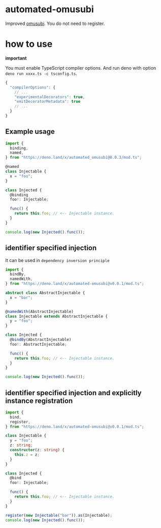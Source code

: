 # automated-omusubi

Improved [omusubi](https://www.npmjs.com/package/omusubi). You do not need to
register.

# how to use

**important**

You must enable TypeScript compiler options. And run deno with option
`deno run xxxx.ts -c tsconfig.ts`.

```javascript
{
  "compilerOptions": {
    // ...
    "experimentalDecorators": true,
    "emitDecoratorMetadata": true
    // ...
  }
}
```

## Example usage

```typescript
import {
  binding,
  named,
} from "https://deno.land/x/automated_omusubi@0.0.3/mod.ts";

@named
class Injectable {
  x = "foo";
}

class Injected {
  @binding
  foo!: Injectable;

  func() {
    return this.foo; // <-- Injectable instance.
  }
}

console.log(new Injected().func());
```

## identifier specified injection

It can be used in `dependency inversion principle`

```typescript
import {
  bindBy,
  namedWith,
} from "https://deno.land/x/automated-omusubi@v0.0.1/mod.ts";

abstract class AbstractInjectable {
  x = "bar";
}

@namedWith(AbstractInjectable)
class Injectable extends AbstractInjectable {
  y = "foo";
}

class Injected {
  @bindBy(AbstractInjectable)
  foo!: AbstractInjectable;

  func() {
    return this.foo; // <-- Injectable instance.
  }
}

console.log(new Injected().func());
```

## identifier specified injection and explicitly instance registration

```typescript
import {
  bind,
  register,
} from "https://deno.land/x/automated-omusubi@v0.0.1/mod.ts";

class Injectable {
  y = "foo";
  z: string;
  constructor(z: string) {
    this.z = z;
  }
}

class Injected {
  @bind
  foo!: Injectable;

  func() {
    return this.foo; // <-- Injectable instance.
  }
}

register(new Injectable("bar")).as(Injectable);
console.log(new Injected().func());
```
